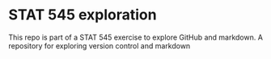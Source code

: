 # STAT 545 exploration
This repo is part of a STAT 545 exercise to explore GitHub and markdown.
A repository for exploring version control and markdown
